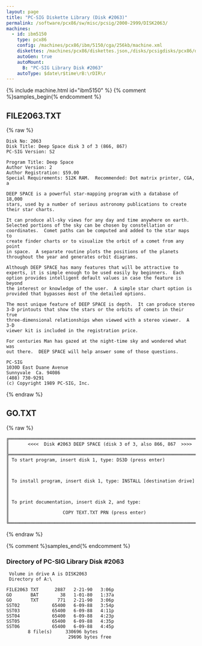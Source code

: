 ```yaml
---
layout: page
title: "PC-SIG Diskette Library (Disk #2063)"
permalink: /software/pcx86/sw/misc/pcsig/2000-2999/DISK2063/
machines:
  - id: ibm5150
    type: pcx86
    config: /machines/pcx86/ibm/5150/cga/256kb/machine.xml
    diskettes: /machines/pcx86/diskettes.json,/disks/pcsigdisks/pcx86/diskettes.json
    autoGen: true
    autoMount:
      B: "PC-SIG Library Disk #2063"
    autoType: $date\r$time\rB:\rDIR\r
---
```


{% include machine.html id="ibm5150" %}
{% comment %}samples_begin{% endcomment %}

## FILE2063.TXT

{% raw %}
```
Disk No: 2063                                                           
Disk Title: Deep Space disk 3 of 3 (866, 867)                           
PC-SIG Version: S2                                                      
                                                                        
Program Title: Deep Space                                               
Author Version: 2                                                       
Author Registration: $59.00                                             
Special Requirements: 512K RAM.  Recommended: Dot matrix printer, CGA, a
                                                                        
DEEP SPACE is a powerful star-mapping program with a database of 18,000 
stars, used by a number of serious astronomy publications to create     
their star charts.                                                      
                                                                        
It can produce all-sky views for any day and time anywhere on earth.    
Selected portions of the sky can be chosen by constellation or          
coordinates.  Comet paths can be computed and added to the star maps to 
create finder charts or to visualize the orbit of a comet from any point
in space.  A separate routine plots the positions of the planets        
throughout the year and generates orbit diagrams.                       
                                                                        
Although DEEP SPACE has many features that will be attractive to        
experts, it is simple enough to be used easily by beginners.  Each      
option provides intelligent default values in case the feature is beyond
the interest or knowledge of the user.  A simple star chart option is   
provided that bypasses most of the detailed options.                    
                                                                        
The most unique feature of DEEP SPACE is depth.  It can produce stereo  
3-D printouts that show the stars or the orbits of comets in their true 
three-dimensional relationships when viewed with a stereo viewer.  A 3-D
viewer kit is included in the registration price.                       
                                                                        
For centuries Man has gazed at the night-time sky and wondered what was 
out there.  DEEP SPACE will help answer some of those questions.        
                                                                        
PC-SIG                                                                  
1030D East Duane Avenue                                                 
Sunnyvale  Ca. 94086                                                    
(408) 730-9291                                                          
(c) Copyright 1989 PC-SIG, Inc.                                         
```
{% endraw %}

## GO.TXT

{% raw %}
```
╔═════════════════════════════════════════════════════════════════════════╗
║       <<<<  Disk #2063 DEEP SPACE (disk 3 of 3, also 866, 867  >>>>     ║
╠═════════════════════════════════════════════════════════════════════════╣
║ To start program, insert disk 1, type: DS3D (press enter)               ║
║                                                                         ║
║ To install program, insert disk 1, type: INSTALL [destination drive]    ║
║                                                                         ║
║ To print documentation, insert disk 2, and type:                        ║
║                    COPY TEXT.TXT PRN (press enter)                      ║
╚═════════════════════════════════════════════════════════════════════════╝
```
{% endraw %}

{% comment %}samples_end{% endcomment %}

### Directory of PC-SIG Library Disk #2063

     Volume in drive A is DISK2063
     Directory of A:\

    FILE2063 TXT      2887   2-21-90   3:06p
    GO       BAT        38   1-01-80   1:37a
    GO       TXT       771   2-21-90   3:06p
    SST02            65400   6-09-88   3:54p
    SST03            65400   6-09-88   4:11p
    SST04            65400   6-09-88   4:23p
    SST05            65400   6-09-88   4:35p
    SST06            65400   6-09-88   4:45p
            8 file(s)     330696 bytes
                           29696 bytes free

